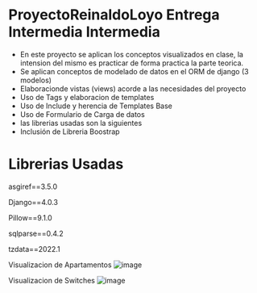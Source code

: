 # ProyectoReinaldoLoyo Entrega Intermedia Intermedia
 - En este proyecto se aplican los conceptos visualizados en clase, la intension del mismo es practicar de forma practica la parte teorica.
 - Se aplican conceptos de modelado de datos en el ORM de django (3 modelos)
 - Elaboracionde vistas (views) acorde a las necesidades del proyecto
 - Uso de Tags y elaboracion de templates
 - Uso de Include y herencia de Templates Base
 - Uso de Formulario de Carga de datos
 - las librerias usadas son la siguientes
 - Inclusión de Libreria Boostrap 
# Librerias Usadas
asgiref==3.5.0

Django==4.0.3

Pillow==9.1.0

sqlparse==0.4.2

tzdata==2022.1

Visualizacion de Apartamentos
![image](https://user-images.githubusercontent.com/103611636/163298219-e377067a-0fd0-4a4f-8f66-24dc0bf0b8b3.png)

Visualizacion de Switches
![image](https://user-images.githubusercontent.com/103611636/163298278-ce48f0aa-c90f-4b2b-a743-29747d45626a.png)
